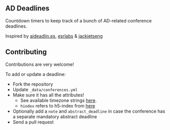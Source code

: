 ## AD Deadlines

Countdown timers to keep track of a bunch of AD-related conference deadlines.

Inspired by [aideadlin.es](https://aideadlin.es/?sub=ML,CV,RO), [esrlabs](https://github.com/esrlabs/Conferences-for-Autonomous-Driving) & [jackietseng](https://jackietseng.github.io/conference_call_for_paper/conferences-with-ccf.html)

## Contributing

Contributions are very welcome!

To add or update a deadline:
- Fork the repository
- Update `_data/conferences.yml`
- Make sure it has all the attributes!
    + See available timezone strings [here](https://momentjs.com/timezone/).
    + `hindex` refers to h5-index from [here](https://scholar.google.com/citations?view_op=top_venues&hl=en)
- Optionally add a `note` and `abstract_deadline` in case the conference has a separate mandatory abstract deadline
- Send a pull request


